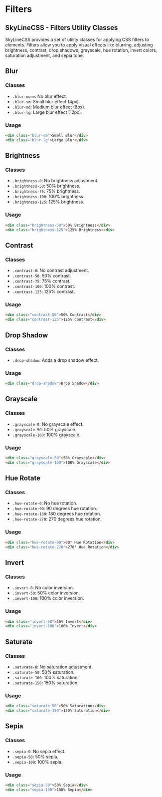 # Filters

## SkyLineCSS - Filters Utility Classes

SkyLineCSS provides a set of utility classes for applying CSS filters to elements. Filters allow you to apply visual effects like blurring, adjusting brightness, contrast, drop shadows, grayscale, hue rotation, invert colors, saturation adjustment, and sepia tone.

## Blur

### Classes

* `.blur-none`: No blur effect.
* `.blur-sm`: Small blur effect (4px).
* `.blur-md`: Medium blur effect (8px).
* `.blur-lg`: Large blur effect (12px).

### Usage

```html
<div class="blur-sm">Small Blur</div>
<div class="blur-lg">Large Blur</div>
```

## Brightness

### Classes

* `.brightness-0`: No brightness adjustment.
* `.brightness-50`: 50% brightness.
* `.brightness-75`: 75% brightness.
* `.brightness-100`: 100% brightness.
* `.brightness-125`: 125% brightness.

### Usage

```html
<div class="brightness-50">50% Brightness</div>
<div class="brightness-125">125% Brightness</div>
```

## Contrast

### Classes

* `.contrast-0`: No contrast adjustment.
* `.contrast-50`: 50% contrast.
* `.contrast-75`: 75% contrast.
* `.contrast-100`: 100% contrast.
* `.contrast-125`: 125% contrast.

### Usage

```html
<div class="contrast-50">50% Contrast</div>
<div class="contrast-125">125% Contrast</div>
```

## Drop Shadow

### Classes

* `.drop-shadow`: Adds a drop shadow effect.

### Usage

```html
<div class="drop-shadow">Drop Shadow</div>
```

## Grayscale

### Classes

* `.grayscale-0`: No grayscale effect.
* `.grayscale-50`: 50% grayscale.
* `.grayscale-100`: 100% grayscale.

### Usage

```html
<div class="grayscale-50">50% Grayscale</div>
<div class="grayscale-100">100% Grayscale</div>
```

## Hue Rotate

### Classes

* `.hue-rotate-0`: No hue rotation.
* `.hue-rotate-90`: 90 degrees hue rotation.
* `.hue-rotate-180`: 180 degrees hue rotation.
* `.hue-rotate-270`: 270 degrees hue rotation.

### Usage

```html
<div class="hue-rotate-90">90° Hue Rotation</div>
<div class="hue-rotate-270">270° Hue Rotation</div>
```

## Invert

### Classes

* `.invert-0`: No color inversion.
* `.invert-50`: 50% color inversion.
* `.invert-100`: 100% color inversion.

### Usage

```html
<div class="invert-50">50% Invert</div>
<div class="invert-100">100% Invert</div>
```

## Saturate

### Classes

* `.saturate-0`: No saturation adjustment.
* `.saturate-50`: 50% saturation.
* `.saturate-100`: 100% saturation.
* `.saturate-150`: 150% saturation.

### Usage

```html
<div class="saturate-50">50% Saturation</div>
<div class="saturate-150">150% Saturation</div>
```

## Sepia

### Classes

* `.sepia-0`: No sepia effect.
* `.sepia-50`: 50% sepia.
* `.sepia-100`: 100% sepia.

### Usage

```html
<div class="sepia-50">50% Sepia</div>
<div class="sepia-100">100% Sepia</div>
```
